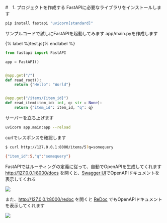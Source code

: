 #　1. プロジェクトを作成する
FastAPIに必要なライブラリをインストールします

```sh
pip install fastapi "uvicorn[standard]"
```

サンプルコードで試しにFastAPIを起動してみます
app/main.pyを作成します

{% label %}test.js{% endlabel %}
```python:app/main.py
from fastapi import FastAPI

app = FastAPI()


@app.get("/")
def read_root():
    return {"Hello": "World"}


@app.get("/items/{item_id}")
def read_item(item_id: int, q: str = None):
    return {"item_id": item_id, "q": q}
```

サーバーを立ち上げます
```sh
uvicorn app.main:app --reload
```

curlでレスポンスを確認します

```sh
$ curl http://127.0.0.1:8000/items/5?q=somequery

{"item_id":5,"q":"somequery"}
```

FastAPIではルーティングの定義に従って、自動でOpenAPIを生成してくれます
http://127.0.0.1:8000/docs を開くと、[Swagger UI](https://swagger.io/tools/swagger-ui/)でOpenAPIドキュメントを表示してくれる

![](https://storage.googleapis.com/zenn-user-upload/69055f7f9341-20230104.png)

また、http://127.0.0.1:8000/redoc を開くと [ReDoc](https://github.com/Redocly/redoc) でもOpenAPIドキュメントを表示してくれます

![](https://storage.googleapis.com/zenn-user-upload/0769a3531e86-20230104.png)
